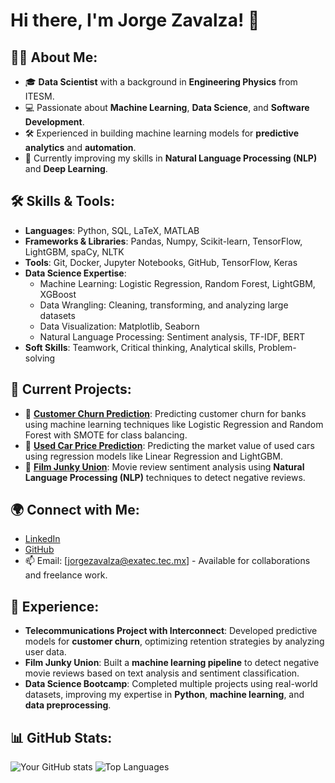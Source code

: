 # Hi there, I'm Jorge Zavalza! 👋

## 👨‍💻 About Me:
- 🎓 **Data Scientist** with a background in **Engineering Physics** from ITESM.
- 💻 Passionate about **Machine Learning**, **Data Science**, and **Software Development**.
- 🛠️ Experienced in building machine learning models for **predictive analytics** and **automation**.
- 🌱 Currently improving my skills in **Natural Language Processing (NLP)** and **Deep Learning**.

## 🛠️ Skills & Tools:
- **Languages**: Python, SQL, LaTeX, MATLAB
- **Frameworks & Libraries**: Pandas, Numpy, Scikit-learn, TensorFlow, LightGBM, spaCy, NLTK
- **Tools**: Git, Docker, Jupyter Notebooks, GitHub, TensorFlow, Keras
- **Data Science Expertise**: 
  - Machine Learning: Logistic Regression, Random Forest, LightGBM, XGBoost
  - Data Wrangling: Cleaning, transforming, and analyzing large datasets
  - Data Visualization: Matplotlib, Seaborn
  - Natural Language Processing: Sentiment analysis, TF-IDF, BERT
- **Soft Skills**: Teamwork, Critical thinking, Analytical skills, Problem-solving

## 🔭 Current Projects:
- 🔹 **[Customer Churn Prediction](https://github.com/Jorge-Zavalza/customer-churn-prediction)**: Predicting customer churn for banks using machine learning techniques like Logistic Regression and Random Forest with SMOTE for class balancing.
- 🔹 **[Used Car Price Prediction](https://github.com/Jorge-Zavalza/used-car-price-prediction)**: Predicting the market value of used cars using regression models like Linear Regression and LightGBM.
- 🔹 **[Film Junky Union](https://github.com/Jorge-Zavalza/film-junky-union)**: Movie review sentiment analysis using **Natural Language Processing (NLP)** techniques to detect negative reviews.

## 🌍 Connect with Me:
- [LinkedIn](https://www.linkedin.com/in/jorgezavalza)
- [GitHub](https://github.com/Jorge-Zavalza)
- 📫 Email: [jorgezavalza@exatec.tec.mx] - Available for collaborations and freelance work.

## 🚀 Experience:
- **Telecommunications Project with Interconnect**: Developed predictive models for **customer churn**, optimizing retention strategies by analyzing user data.
- **Film Junky Union**: Built a **machine learning pipeline** to detect negative movie reviews based on text analysis and sentiment classification.
- **Data Science Bootcamp**: Completed multiple projects using real-world datasets, improving my expertise in **Python**, **machine learning**, and **data preprocessing**.

## 📊 GitHub Stats:
![Your GitHub stats](https://github-readme-stats.vercel.app/api?username=Jorge-Zavalza&show_icons=true&theme=radical)
![Top Languages](https://github-readme-stats.vercel.app/api/top-langs/?username=Jorge-Zavalza&layout=compact&theme=radical)
